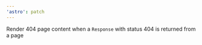 ```yaml
---
'astro': patch
---
```


Render 404 page content when a `Response` with status 404 is returned from a page
